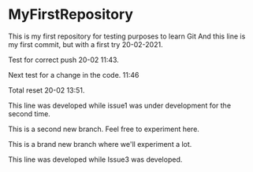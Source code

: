 # MyFirstRepository
This is my first repository for testing purposes to learn Git
And this line is my first commit, but with a first try 20-02-2021.

Test for correct push 20-02 11:43.

Next test for a change in the code. 11:46

Total reset 20-02 13:51. 

This line was developed while issue1 was under development for the second time.

This is a second new branch. Feel free to experiment here.

This is a brand new branch where we'll experiment a lot.

This line was developed while Issue3 was developed.

